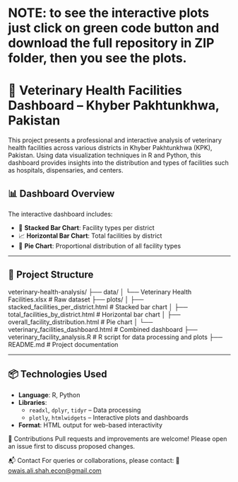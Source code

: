 # NOTE: to see the interactive plots just click on green code button and download the full repository in ZIP folder, then you see the plots.
# 🐄 Veterinary Health Facilities Dashboard – Khyber Pakhtunkhwa, Pakistan

This project presents a professional and interactive analysis of veterinary health facilities across various districts in Khyber Pakhtunkhwa (KPK), Pakistan. Using data visualization techniques in R and Python, this dashboard provides insights into the distribution and types of facilities such as hospitals, dispensaries, and centers.

## 📊 Dashboard Overview

The interactive dashboard includes:

- 📌 **Stacked Bar Chart**: Facility types per district
- 📈 **Horizontal Bar Chart**: Total facilities by district
- 🥧 **Pie Chart**: Proportional distribution of all facility types


---

## 📁 Project Structure

veterinary-health-analysis/
├── data/
│ └── Veterinary Health Facilities.xlsx # Raw dataset
├── plots/
│ ├── stacked_facilities_per_district.html # Stacked bar chart
│ ├── total_facilities_by_district.html # Horizontal bar chart
│ ├── overall_facility_distribution.html # Pie chart
│ └── veterinary_facilities_dashboard.html # Combined dashboard
├── veterinary_facility_analysis.R # R script for data processing and plots
├── README.md # Project documentation


---

## 📦 Technologies Used

- **Language**: R, Python
- **Libraries**:
  - `readxl`, `dplyr`, `tidyr` – Data processing
  - `plotly`, `htmlwidgets` – Interactive plots and dashboards
- **Format**: HTML output for web-based interactivity

🤝 Contributions
Pull requests and improvements are welcome! Please open an issue first to discuss proposed changes.

📬 Contact
For queries or collaborations, please contact:
📧 owais.ali.shah.econ@gmail.com
  
